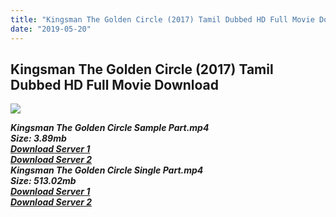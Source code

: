 ```yaml
---
title: "Kingsman The Golden Circle (2017) Tamil Dubbed HD Full Movie Download"
date: "2019-05-20"
---
```


## Kingsman The Golden Circle (2017) Tamil Dubbed HD Full Movie Download

![](https://images.moviebuff.com/9d9a44a5-4988-41f9-a7e8-253346024456?w=1000)

  

  

  

**_Kingsman The Golden Circle Sample Part.mp4_**  
**_Size: 3.89mb_**  
**_[Download Server 1](http://du1.wetransfer.vip/files/Tamil{3e481fa13b96e298813a968d76478a0dd6887383e8276579d75a86ec60557583}20Dubbed{3e481fa13b96e298813a968d76478a0dd6887383e8276579d75a86ec60557583}20Movies/Tamil{3e481fa13b96e298813a968d76478a0dd6887383e8276579d75a86ec60557583}20Recent{3e481fa13b96e298813a968d76478a0dd6887383e8276579d75a86ec60557583}20Dubbed{3e481fa13b96e298813a968d76478a0dd6887383e8276579d75a86ec60557583}20Movies/Kingsman{3e481fa13b96e298813a968d76478a0dd6887383e8276579d75a86ec60557583}20The{3e481fa13b96e298813a968d76478a0dd6887383e8276579d75a86ec60557583}20Golden{3e481fa13b96e298813a968d76478a0dd6887383e8276579d75a86ec60557583}20Circle{3e481fa13b96e298813a968d76478a0dd6887383e8276579d75a86ec60557583}20(2017)/Kingsman{3e481fa13b96e298813a968d76478a0dd6887383e8276579d75a86ec60557583}20The{3e481fa13b96e298813a968d76478a0dd6887383e8276579d75a86ec60557583}20Golden{3e481fa13b96e298813a968d76478a0dd6887383e8276579d75a86ec60557583}20Circle{3e481fa13b96e298813a968d76478a0dd6887383e8276579d75a86ec60557583}20(2017){3e481fa13b96e298813a968d76478a0dd6887383e8276579d75a86ec60557583}20HQ{3e481fa13b96e298813a968d76478a0dd6887383e8276579d75a86ec60557583}20DVDScr/Kingsman{3e481fa13b96e298813a968d76478a0dd6887383e8276579d75a86ec60557583}20The{3e481fa13b96e298813a968d76478a0dd6887383e8276579d75a86ec60557583}20Golden{3e481fa13b96e298813a968d76478a0dd6887383e8276579d75a86ec60557583}20Circle{3e481fa13b96e298813a968d76478a0dd6887383e8276579d75a86ec60557583}20(2017){3e481fa13b96e298813a968d76478a0dd6887383e8276579d75a86ec60557583}20HQ{3e481fa13b96e298813a968d76478a0dd6887383e8276579d75a86ec60557583}20DVDScr{3e481fa13b96e298813a968d76478a0dd6887383e8276579d75a86ec60557583}20Sample{3e481fa13b96e298813a968d76478a0dd6887383e8276579d75a86ec60557583}20HD.mp4)_**  
**_[Download Server 2](http://du1.wetransfer.vip/files/Tamil{3e481fa13b96e298813a968d76478a0dd6887383e8276579d75a86ec60557583}20Dubbed{3e481fa13b96e298813a968d76478a0dd6887383e8276579d75a86ec60557583}20Movies/Tamil{3e481fa13b96e298813a968d76478a0dd6887383e8276579d75a86ec60557583}20Recent{3e481fa13b96e298813a968d76478a0dd6887383e8276579d75a86ec60557583}20Dubbed{3e481fa13b96e298813a968d76478a0dd6887383e8276579d75a86ec60557583}20Movies/Kingsman{3e481fa13b96e298813a968d76478a0dd6887383e8276579d75a86ec60557583}20The{3e481fa13b96e298813a968d76478a0dd6887383e8276579d75a86ec60557583}20Golden{3e481fa13b96e298813a968d76478a0dd6887383e8276579d75a86ec60557583}20Circle{3e481fa13b96e298813a968d76478a0dd6887383e8276579d75a86ec60557583}20(2017)/Kingsman{3e481fa13b96e298813a968d76478a0dd6887383e8276579d75a86ec60557583}20The{3e481fa13b96e298813a968d76478a0dd6887383e8276579d75a86ec60557583}20Golden{3e481fa13b96e298813a968d76478a0dd6887383e8276579d75a86ec60557583}20Circle{3e481fa13b96e298813a968d76478a0dd6887383e8276579d75a86ec60557583}20(2017){3e481fa13b96e298813a968d76478a0dd6887383e8276579d75a86ec60557583}20HQ{3e481fa13b96e298813a968d76478a0dd6887383e8276579d75a86ec60557583}20DVDScr/Kingsman{3e481fa13b96e298813a968d76478a0dd6887383e8276579d75a86ec60557583}20The{3e481fa13b96e298813a968d76478a0dd6887383e8276579d75a86ec60557583}20Golden{3e481fa13b96e298813a968d76478a0dd6887383e8276579d75a86ec60557583}20Circle{3e481fa13b96e298813a968d76478a0dd6887383e8276579d75a86ec60557583}20(2017){3e481fa13b96e298813a968d76478a0dd6887383e8276579d75a86ec60557583}20HQ{3e481fa13b96e298813a968d76478a0dd6887383e8276579d75a86ec60557583}20DVDScr{3e481fa13b96e298813a968d76478a0dd6887383e8276579d75a86ec60557583}20Sample{3e481fa13b96e298813a968d76478a0dd6887383e8276579d75a86ec60557583}20HD.mp4)_**  
_**Kingsman The Golden Circle Single Part.mp4**_  
_**Size: 513.02mb**_  
_**[Download Server 1](http://du1.wetransfer.vip/files/Tamil{3e481fa13b96e298813a968d76478a0dd6887383e8276579d75a86ec60557583}20Dubbed{3e481fa13b96e298813a968d76478a0dd6887383e8276579d75a86ec60557583}20Movies/Tamil{3e481fa13b96e298813a968d76478a0dd6887383e8276579d75a86ec60557583}20Recent{3e481fa13b96e298813a968d76478a0dd6887383e8276579d75a86ec60557583}20Dubbed{3e481fa13b96e298813a968d76478a0dd6887383e8276579d75a86ec60557583}20Movies/Kingsman{3e481fa13b96e298813a968d76478a0dd6887383e8276579d75a86ec60557583}20The{3e481fa13b96e298813a968d76478a0dd6887383e8276579d75a86ec60557583}20Golden{3e481fa13b96e298813a968d76478a0dd6887383e8276579d75a86ec60557583}20Circle{3e481fa13b96e298813a968d76478a0dd6887383e8276579d75a86ec60557583}20(2017)/Kingsman{3e481fa13b96e298813a968d76478a0dd6887383e8276579d75a86ec60557583}20The{3e481fa13b96e298813a968d76478a0dd6887383e8276579d75a86ec60557583}20Golden{3e481fa13b96e298813a968d76478a0dd6887383e8276579d75a86ec60557583}20Circle{3e481fa13b96e298813a968d76478a0dd6887383e8276579d75a86ec60557583}20(2017){3e481fa13b96e298813a968d76478a0dd6887383e8276579d75a86ec60557583}20HQ{3e481fa13b96e298813a968d76478a0dd6887383e8276579d75a86ec60557583}20DVDScr/Kingsman{3e481fa13b96e298813a968d76478a0dd6887383e8276579d75a86ec60557583}20The{3e481fa13b96e298813a968d76478a0dd6887383e8276579d75a86ec60557583}20Golden{3e481fa13b96e298813a968d76478a0dd6887383e8276579d75a86ec60557583}20Circle{3e481fa13b96e298813a968d76478a0dd6887383e8276579d75a86ec60557583}20(2017){3e481fa13b96e298813a968d76478a0dd6887383e8276579d75a86ec60557583}20HQ{3e481fa13b96e298813a968d76478a0dd6887383e8276579d75a86ec60557583}20DVDScr{3e481fa13b96e298813a968d76478a0dd6887383e8276579d75a86ec60557583}20Single{3e481fa13b96e298813a968d76478a0dd6887383e8276579d75a86ec60557583}20Part{3e481fa13b96e298813a968d76478a0dd6887383e8276579d75a86ec60557583}20HD.mp4)**_  
_**[Download Server 2](http://du1.wetransfer.vip/files/Tamil{3e481fa13b96e298813a968d76478a0dd6887383e8276579d75a86ec60557583}20Dubbed{3e481fa13b96e298813a968d76478a0dd6887383e8276579d75a86ec60557583}20Movies/Tamil{3e481fa13b96e298813a968d76478a0dd6887383e8276579d75a86ec60557583}20Recent{3e481fa13b96e298813a968d76478a0dd6887383e8276579d75a86ec60557583}20Dubbed{3e481fa13b96e298813a968d76478a0dd6887383e8276579d75a86ec60557583}20Movies/Kingsman{3e481fa13b96e298813a968d76478a0dd6887383e8276579d75a86ec60557583}20The{3e481fa13b96e298813a968d76478a0dd6887383e8276579d75a86ec60557583}20Golden{3e481fa13b96e298813a968d76478a0dd6887383e8276579d75a86ec60557583}20Circle{3e481fa13b96e298813a968d76478a0dd6887383e8276579d75a86ec60557583}20(2017)/Kingsman{3e481fa13b96e298813a968d76478a0dd6887383e8276579d75a86ec60557583}20The{3e481fa13b96e298813a968d76478a0dd6887383e8276579d75a86ec60557583}20Golden{3e481fa13b96e298813a968d76478a0dd6887383e8276579d75a86ec60557583}20Circle{3e481fa13b96e298813a968d76478a0dd6887383e8276579d75a86ec60557583}20(2017){3e481fa13b96e298813a968d76478a0dd6887383e8276579d75a86ec60557583}20HQ{3e481fa13b96e298813a968d76478a0dd6887383e8276579d75a86ec60557583}20DVDScr/Kingsman{3e481fa13b96e298813a968d76478a0dd6887383e8276579d75a86ec60557583}20The{3e481fa13b96e298813a968d76478a0dd6887383e8276579d75a86ec60557583}20Golden{3e481fa13b96e298813a968d76478a0dd6887383e8276579d75a86ec60557583}20Circle{3e481fa13b96e298813a968d76478a0dd6887383e8276579d75a86ec60557583}20(2017){3e481fa13b96e298813a968d76478a0dd6887383e8276579d75a86ec60557583}20HQ{3e481fa13b96e298813a968d76478a0dd6887383e8276579d75a86ec60557583}20DVDScr{3e481fa13b96e298813a968d76478a0dd6887383e8276579d75a86ec60557583}20Single{3e481fa13b96e298813a968d76478a0dd6887383e8276579d75a86ec60557583}20Part{3e481fa13b96e298813a968d76478a0dd6887383e8276579d75a86ec60557583}20HD.mp4)**_
